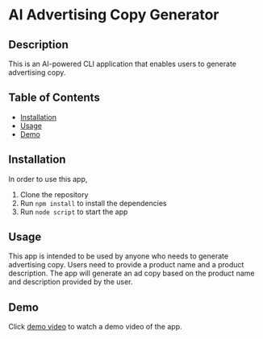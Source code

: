 # AI Advertising Copy Generator

## Description
This is an AI-powered CLI application that enables users to generate advertising copy.

## Table of Contents
* [Installation](#installation)
* [Usage](#usage)
* [Demo](#demo)

## Installation
In order to use this app, 
1. Clone the repository
2. Run `npm install` to install the dependencies
3. Run `node script` to start the app

## Usage
This app is intended to be used by anyone who needs to generate advertising copy. Users need to provide a product name and a product description. The app will generate an ad copy based on the product name and description provided by the user.

## Demo
Click [demo video](https://www.loom.com/share/c20108f3abee4d20b32856c9f0b56baf?sid=bd4df2eb-a10b-465c-beb9-96dd7974ad6b) to watch a demo video of the app.